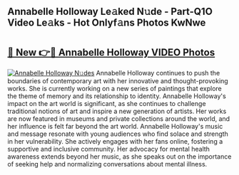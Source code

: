 ## Annabelle Holloway Le𝚊ked N𝚞de - Part-Q1O Video Le𝚊ks - Hot Onlyf𝚊ns Photos KwNwe

# <h2><a href="http://ac26007.deff.icu/?id=Annabelle+Holloway">🔗 New 👉🔴 Annabelle Holloway VIDEO Photos</a></h2>

[![Annabelle Holloway N𝚞des](https://i.imgur.com/rIISA9y.gif)](http://ac26007.deff.icu/?id=Annabelle+Holloway)
Annabelle Holloway continues to push the boundaries of contemporary art with her innovative and thought-provoking works. She is currently working on a new series of paintings that explore the theme of memory and its relationship to identity. Annabelle Holloway's impact on the art world is significant, as she continues to challenge traditional notions of art and inspire a new generation of artists. Her works are now featured in museums and private collections around the world, and her influence is felt far beyond the art world. Annabelle Holloway's music and message resonate with young audiences who find solace and strength in her vulnerability. She actively engages with her fans online, fostering a supportive and inclusive community. Her advocacy for mental health awareness extends beyond her music, as she speaks out on the importance of seeking help and normalizing conversations about mental illness.
